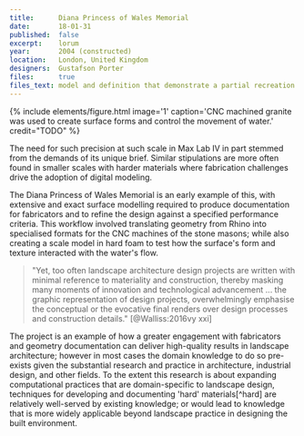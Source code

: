```yaml
---
title:      Diana Princess of Wales Memorial
date:       18-01-31
published:  false
excerpt:    lorum
year:       2004 (constructed)
location:   London, United Kingdom
designers:  Gustafson Porter
files:      true
files_text: model and definition that demonstrate a partial recreation of this project
---
```


{% include elements/figure.html image='1' caption='CNC machined granite was used to create surface forms and control the movement of water.' credit="TODO" %}

The need for such precision at such scale in Max Lab IV in part stemmed from the demands of its unique brief. Similar stipulations are more often found in smaller scales with harder materials where fabrication challenges drive the adoption of digital modeling.

The Diana Princess of Wales Memorial is an early example of this, with extensive and exact surface modelling required to produce documentation for fabricators and to refine the design against a specified performance criteria. This workflow involved translating geometry from Rhino into specialised formats for the CNC machines of the stone masons; while also creating a scale model in hard foam to test how the surface's form and texture interacted with the water's flow.

> "Yet, too often landscape architecture design projects are written with minimal reference to materiality and construction, thereby masking many moments of innovation and technological advancement ... the graphic representation of design projects, overwhelmingly emphasise the conceptual or the evocative final renders over design processes and construction details." [@Walliss:2016vy xxi]

The project is an example of how a greater engagement with fabricators and geometry documentation can deliver high-quality results in landscape architecture; however in most cases the domain knowledge to do so pre-exists given the substantial research and practice in architecture, industrial design, and other fields. To the extent this research is about expanding computational practices that are domain-specific to landscape design, techniques for developing and documenting 'hard' materials[^hard] are relatively well-served by existing knowledge; or would lead to knowledge that is more widely applicable beyond landscape practice in designing the built environment.
